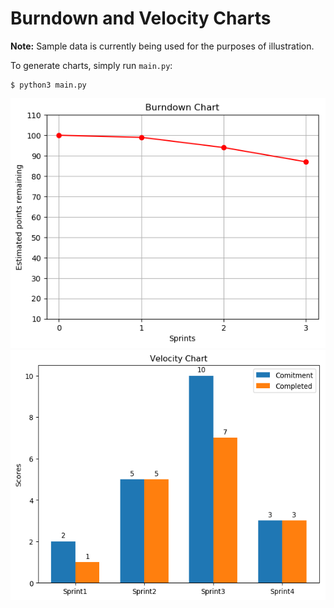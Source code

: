 # Burndown and Velocity Charts

**Note:** Sample data is currently being used for the purposes of illustration.

To generate charts, simply run `main.py`:

```
$ python3 main.py
```

<img src="exported/burndown_chart.png" height="400px" alt="Burndown Chart">
<img src="exported/velocity_chart.png" height="400px" alt="Velocity Chart">
